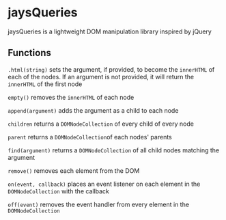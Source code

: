 # jaysQueries

jaysQueries is a lightweight DOM manipulation library inspired by jQuery

## Functions

`.html(string)` sets the argument, if provided, to become the `innerHTML` of each of the nodes. If an argument is not provided, it will return the `innerHTML` of the first node

`empty()` removes the `innerHTML` of each node

`append(argument)` adds the argument as a child to each node

`children` returns a `DOMNodeCollection` of every child of every node

`parent` returns a `DOMNodeCollection`of each nodes' parents

`find(argument)` returns a `DOMNodeCollection` of all child nodes matching the argument

`remove()` removes each element from the DOM

`on(event, callback)` places an event listener on each element in the `DOMNodeCollection` with the callback

`off(event)` removes the event handler from every element in the `DOMNodeCollection`
